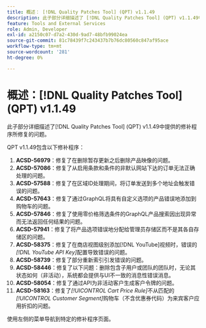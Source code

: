 ```yaml
---
title: 概述： [!DNL Quality Patches Tool] (QPT) v1.1.49
description: 此子部分详细描述了 [!DNL Quality Patches Tool] (QPT) v1.1.49中提供的修补程序所修复的问题。
feature: Tools and External Services
role: Admin, Developer
exl-id: a2150c07-d7a2-430d-9ad7-48bfb99024ea
source-git-commit: 81c78439f7c243437b7b76dc80560c847af95ace
workflow-type: tm+mt
source-wordcount: '281'
ht-degree: 0%

---
```


# 概述：[!DNL Quality Patches Tool] (QPT) v1.1.49

此子部分详细描述了[!DNL Quality Patches Tool] (QPT) v1.1.49中提供的修补程序所修复的问题。

QPT v1.1.49包含以下修补程序：

1. **ACSD-56979**：修复了在删除暂存更新之后删除产品映像的问题。
1. **ACSD-57086**：修复了从启用条款和条件的非默认网站下达的订单无法正确处理的问题。
1. **ACSD-57588**：修复了在区域ID处理期间，将订单发送到多个地址会触发错误的问题。
1. **ACSD-57643**：修复了通过GraphQL将具有自定义选项的产品错误地添加到购物车的问题。
1. **ACSD-57846**：修复了使用零价格筛选条件的GraphQL产品搜索因出现异常而无法返回任何结果的问题。
1. **ACSD-57941**：修复了将产品选项错误地分配给管理员存储区而不是其各自存储区的问题。
1. **ACSD-58375**：修复了在商店视图级别添加[!DNL YouTube]视频时，错误的&#x200B;*[!DNL YouTube API Key]*&#x200B;配置导致错误的问题。
1. **ACSD-58739**：修复了部分重新索引引发错误的问题。
1. **ACSD-58446**：修复了以下问题：删除包含子用户或团队的团队时，无论其状态如何（非活动），系统都会提供与UI不一致的消息性错误消息。
1. **ACSD-58054**：修复了通过API为非活动客户生成客户令牌的问题。
1. **ACSD-58163**：修复了&#x200B;*[!UICONTROL Cart Price Rule]*&#x200B;不从匹配的&#x200B;*[!UICONTROL Customer Segment]*&#x200B;购物车（不含优惠券代码）为来宾客户应用折扣的问题。

使用左侧的菜单导航到特定的修补程序页面。
